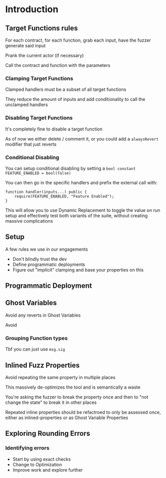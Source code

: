 # Introduction

## Target Functions rules

For each contract, for each function, grab each input, have the fuzzer generate said input

Prank the current actor (if necessary)

Call the contract and function with the parameters

### Clamping Target Functions

Clamped handlers  must be a subset of all target functions

They reduce the amount of inputs and add conditionality to call the unclamped handlers

### Disabling Target Functions

It's completely fine to disable a target function

As of now we either delete / comment it, or you could add a `alwaysRevert` modifier that just reverts

### Conditional Disabling

You can setup conditional disabling by setting a `bool constant FEATURE_ENABLED = bool(false)`

You can then go in the specific handlers and prefix the external call with:
```solidity
function handler(inputs...) public {
    require(FEATURE_ENABLED, "Feature Enabled");
}
```

This will allow you to use Dynamic Replacement to toggle the value on run setup and effectively test both variants of the suite, without creating massive complications

## Setup

A few rules we use in our engagements

- Don't blindly trust the dev
- Define programmatic deployments
- Figure out "implicit" clamping and base your properties on this

## Programmatic Deployment

## Ghost Variables

Avoid any reverts in Ghost Variables

Avoid

### Grouping Function types

Tbf you can just use `msg.sig`

## Inlined Fuzz Properties

Avoid repeating the same property in multiple places

This massively de-optimizes the tool and is semantically a waste

You're asking the fuzzer to break the property once and then to "not change the state" to break it in other places

Repeated inline properties should be refactroed to only be assessed once, either as inlined-properties or as Ghost Variable Properties


## Exploring Rounding Errors

### Identifying errors

- Start by using exact checks
- Change to Optimization
- Improve work and explore further
